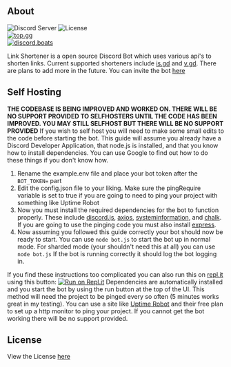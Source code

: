 ## About

![Discord Server](https://img.shields.io/badge/Discord-dsc.gg/sea-brightgreen?style=for-the-badge)
![License](https://img.shields.io/badge/license-MIT-blue?style=for-the-badge)  
[![top.gg](https://top.gg/api/widget/755474829364428840.svg)](https://top.gg/bot/755474829364428840)  
[![discord.boats](https://discord.boats/api/widget/755474829364428840)](https://discord.boats/bot/755474829364428840)

Link Shortener is a open source Discord Bot which uses various api's to shorten links. Current supported shorteners include [is.gd](https://is.gd) and [v.gd](https://v.gd). There are plans to add more in the future. You can invite the bot [here](https://dsc.gg/link)

## Self Hosting

**THE CODEBASE IS BEING IMPROVED AND WORKED ON. THERE WILL BE NO SUPPORT PROVIDED TO SELFHOSTERS UNTIL THE CODE HAS BEEN IMPROVED. YOU MAY STILL SELFHOST BUT THERE WILL BE NO SUPPORT PROVIDED**
If you wish to self host you will need to make some small edits to the code before starting the bot. This guide will assume you already have a Discord Developer Application, that node.js is installed, and that you know how to install dependencies. You can use Google to find out how to do these things if you don't know how.

1. Rename the example.env file and place your bot token after the `BOT_TOKEN=` part
2. Edit the config.json file to your liking. Make sure the pingRequire variable is set to true if you are going to need to ping your project with something like Uptime Robot
3. Now you must install the required dependencies for the bot to function properly. These include [discord.js](https://www.npmjs.com/package/discord.js), [axios](https://www.npmjs.com/package/axios), [systeminformation](https://www.npmjs.com/package/systeminformation), and [chalk](https://www.npmjs.com/package/chalk). If you are going to use the pinging code you must also install [express](https://www.npmjs.com/package/express).
4. Now assuming you followed this guide correctly your bot should now be ready to start. You can use `node bot.js` to start the bot up in normal mode. For sharded mode (your shouldn't need this at all) you can use `node bot.js` If the bot is running correctly it should log the bot logging in.

If you find these instructions too complicated you can also run this on [repl.it](https://repl.it) using this button:
[![Run on Repl.it](https://repl.it/badge/github/TheLimifiedLime/Link-Shortener-Bot)](https://repl.it/github/TheLimifiedLime/Link-Shortener-Bot)
Dependencies are automatically installed and you start the bot by using the run button at the top of the UI. This method will need the project to be pinged every so often (5 minutes works great in my testing). You can use a site like [Uptime Robot](https://uptimerobot.com) and their free plan to set up a http monitor to ping your project. If you cannot get the bot working there will be no support provided.

## License
View the License [here](https://github.com/SeasideDevs/Link-Shortener-Bot/blob/master/LICENSE)